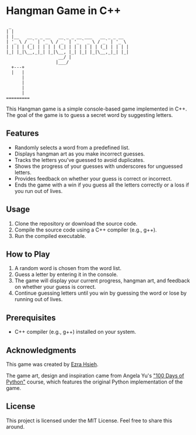 # Hangman Game in C++
```
 _                                             
| |                                            
| |__   __ _ _ __   __ _ _ __ ___   __ _ _ __  
| '_ \ / _` | '_ \ / _` | '_ ` _ \ / _` | '_ \ 
| | | | (_| | | | | (_| | | | | | | (_| | | | |
|_| |_|\__,_|_| |_|\__, |_| |_| |_|\__,_|_| |_|
                    __/ |                      
                   |___/    
  +---+
  |   |
      |
      |
      |
      |
=========
```
This Hangman game is a simple console-based game implemented in C++. The goal of the game is to guess a secret word by suggesting letters.

## Features

- Randomly selects a word from a predefined list.
- Displays hangman art as you make incorrect guesses.
- Tracks the letters you've guessed to avoid duplicates.
- Shows the progress of your guesses with underscores for unguessed letters.
- Provides feedback on whether your guess is correct or incorrect.
- Ends the game with a win if you guess all the letters correctly or a loss if you run out of lives.

## Usage

1. Clone the repository or download the source code.
2. Compile the source code using a C++ compiler (e.g., g++).
3. Run the compiled executable.

## How to Play

1. A random word is chosen from the word list.
2. Guess a letter by entering it in the console.
3. The game will display your current progress, hangman art, and feedback on whether your guess is correct.
4. Continue guessing letters until you win by guessing the word or lose by running out of lives.

## Prerequisites

- C++ compiler (e.g., g++) installed on your system.

## Acknowledgments

This game was created by [Ezra Hsieh](https://github.com/EzraHsieh).

The game art, design and inspiration came from Angela Yu's ["100 Days of Python"](https://100daysofpython.dev/) course, which features the original Python implementation of the game. 

## License

This project is licensed under the MIT License. Feel free to share this around. 
